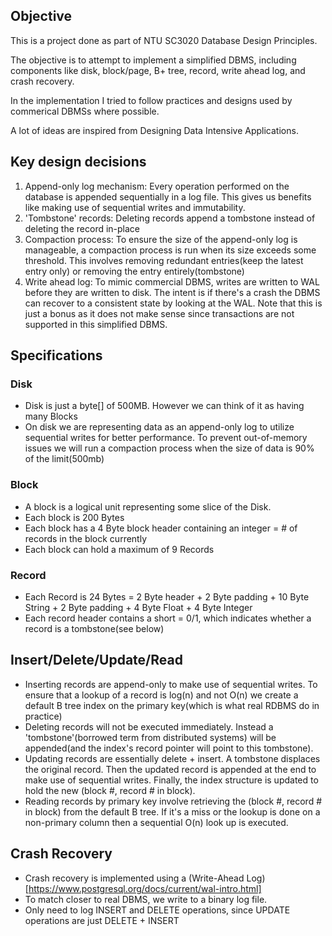 ## Objective

This is a project done as part of NTU SC3020 Database Design Principles.

The objective is to attempt to implement a simplified DBMS, including components like disk, block/page, B+ tree, record, write ahead log, and crash recovery.

In the implementation I tried to follow practices and designs used by commerical DBMSs where possible.

A lot of ideas are inspired from Designing Data Intensive Applications.


## Key design decisions

1. Append-only log mechanism: Every operation performed on the database is appended sequentially in a log file. This gives us benefits like making use of sequential writes and immutability.
2. 'Tombstone' records: Deleting records append a tombstone instead of deleting the record in-place
3. Compaction process: To ensure the size of the append-only log is manageable, a compaction process is run when its size exceeds some threshold. This involves removing redundant entries(keep the latest entry only) or removing the entry entirely(tombstone)
4. Write ahead log: To mimic commercial DBMS, writes are written to WAL before they are written to disk. The intent is if there's a crash the DBMS can recover to a consistent state by looking at the WAL. Note that this is just a bonus as it does not make sense since transactions are not supported in this simplified DBMS.

## Specifications

### Disk

- Disk is just a byte[] of 500MB. However we can think of it as having many Blocks
- On disk we are representing data as an append-only log to utilize sequential writes for better performance. To prevent out-of-memory issues we will run a compaction process when the size of data is 90% of the limit(500mb)

### Block

- A block is a logical unit representing some slice of the Disk.
- Each block is 200 Bytes
- Each block has a 4 Byte block header containing an integer = # of records in the block currently
- Each block can hold a maximum of 9 Records

### Record

- Each Record is 24 Bytes = 2 Byte header + 2 Byte padding + 10 Byte String + 2 Byte padding + 4 Byte Float + 4 Byte Integer
- Each record header contains a short = 0/1, which indicates whether a record is a tombstone(see below)

## Insert/Delete/Update/Read

- Inserting records are append-only to make use of sequential writes. To ensure that a lookup of a record is log(n) and not O(n) we create a default B tree index on the primary key(which is what real RDBMS do in practice)
- Deleting records will not be executed immediately. Instead a 'tombstone'(borrowed term from distributed systems) will be appended(and the index's record pointer will point to this tombstone).
- Updating records are essentially delete + insert. A tombstone displaces the original record. Then the updated record is appended at the end to make use of sequential writes. Finally, the index structure is updated to hold the new (block #, record # in block).
- Reading records by primary key involve retrieving the (block #, record # in block) from the default B tree. If it's a miss or the lookup is done on a non-primary column then a sequential O(n) look up is executed.

## Crash Recovery

- Crash recovery is implemented using a (Write-Ahead Log)[https://www.postgresql.org/docs/current/wal-intro.html]
- To match closer to real DBMS, we write to a binary log file.
- Only need to log INSERT and DELETE operations, since UPDATE operations are just DELETE + INSERT

